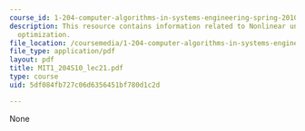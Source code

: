 ```yaml
---
course_id: 1-204-computer-algorithms-in-systems-engineering-spring-2010
description: This resource contains information related to Nonlinear unconstrained
  optimization.
file_location: /coursemedia/1-204-computer-algorithms-in-systems-engineering-spring-2010/5df084fb727c06d6356451bf780d1c2d_MIT1_204S10_lec21.pdf
file_type: application/pdf
layout: pdf
title: MIT1_204S10_lec21.pdf
type: course
uid: 5df084fb727c06d6356451bf780d1c2d

---
```

None